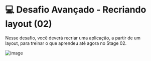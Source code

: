 
# 💻 Desafio Avançado - Recriando layout (02)

Nesse desafio, você deverá recriar uma aplicação, a partir de um layout, para treinar o que aprendeu até agora no Stage 02.

![image](https://github.com/nathaliagiul/css-pageServices/assets/20890374/9d9360a8-d1f5-4450-bafe-9ae16e2d113e)

